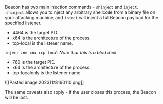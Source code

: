 Beacon has two main injection commands - `shinject` and `inject`.  `shinject` allows you to inject any arbitrary shellcode from a binary file on your attacking machine; and `inject` will inject a full Beacon payload for the specified listener.

- 4464 is the target PID.
- x64 is the architecture of the process.
- tcp-local is the listener name.

`inject 760 x64 tcp-local` 
*Note that this is a bind shell*
- 760 is the target PID.
- x64 is the architecture of the process.
- tcp-localonly is the listener name.

![[Pasted image 20231128160110.png]]

The same caveats also apply - if the user closes this process, the Beacon will be lost.